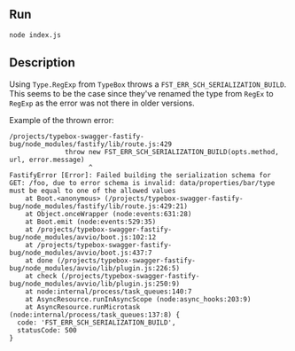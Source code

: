 ## Run

```sh
node index.js
```

## Description
Using `Type.RegExp` from `TypeBox` throws a `FST_ERR_SCH_SERIALIZATION_BUILD`.
This seems to be the case since they've renamed the type from `RegEx` to `RegExp` as the error was not there in older versions.

Example of the thrown error:
```
/projects/typebox-swagger-fastify-bug/node_modules/fastify/lib/route.js:429
              throw new FST_ERR_SCH_SERIALIZATION_BUILD(opts.method, url, error.message)
                    ^
FastifyError [Error]: Failed building the serialization schema for GET: /foo, due to error schema is invalid: data/properties/bar/type must be equal to one of the allowed values
    at Boot.<anonymous> (/projects/typebox-swagger-fastify-bug/node_modules/fastify/lib/route.js:429:21)
    at Object.onceWrapper (node:events:631:28)
    at Boot.emit (node:events:529:35)
    at /projects/typebox-swagger-fastify-bug/node_modules/avvio/boot.js:102:12
    at /projects/typebox-swagger-fastify-bug/node_modules/avvio/boot.js:437:7
    at done (/projects/typebox-swagger-fastify-bug/node_modules/avvio/lib/plugin.js:226:5)
    at check (/projects/typebox-swagger-fastify-bug/node_modules/avvio/lib/plugin.js:250:9)
    at node:internal/process/task_queues:140:7
    at AsyncResource.runInAsyncScope (node:async_hooks:203:9)
    at AsyncResource.runMicrotask (node:internal/process/task_queues:137:8) {
  code: 'FST_ERR_SCH_SERIALIZATION_BUILD',
  statusCode: 500
}
```
